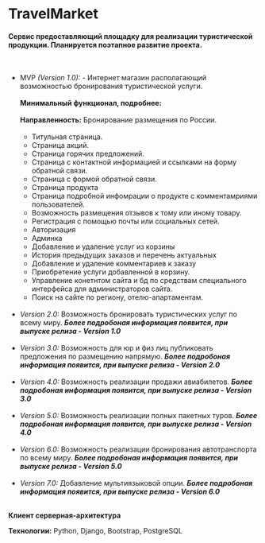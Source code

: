<h1>TravelMarket </h1>
<h4>Сервис предоставляющий площадку для реализации туристической продукции.
Планируется поэтапное развитие проекта.</h4>

<br>
<ul>
<li>MVP <i>(Version 1.0):</i> - Интернет магазин располагающий возможностью бронирования туристической услуги.
<br><br> 
<b>Минимальный функционал, подробнее:</b>
<br><br><b>Направленность:</b> Бронирование размещения по России. <br><br>
    <ul>
        <li>  Титульная страница. </li>
        <li>  Страница акций. </li>
        <li>  Страница горячих предложений. </li>
        <li>  Страница с контактной информацией и ссылками на форму обратной связи. </li>
        <li>  Страница с формой обратной связи. </li>
        <li>  Страница продукта </li>
        <li>  Страница подробной инфомрации о продукте с комментамриями пользователей. </li>
        <li>  Возможность размещения отзывов к тому или иному товару. </li>
        <li>  Регистрация с помощью почты или социальных сетей. </li>
        <li>  Авторизация </li>
        <li>  Админка </li>
        <li>  Добавление и удаление услуг из корзины </li>
        <li>  История предыдущих заказов и перечень актуальных </li>
        <li>  Добавление и удаление комментариев к заказу </li>
        <li>  Приобретение услуги добавленной в корзину. </li>
        <li>  Управление конетнтом сайта и бд по средствам специального интерфейса для администраторов сайта. </li>
        <li>  Поиск на сайте по региону, отелю-апартаментам.</li>
    </ul>
    <br>
    
<li><i>Version 2.0:</i>  Возможность бронировать туристических услуг по всему миру. <i><b>Более подробоная информация появится, при выпуске релиза - Version 1.0</b></i> <br><br>
<li><i>Version 3.0:</i> Возможность для юр и физ лиц публиковать предложения по размещению напрямую. <i><b>Более подробоная информация появится, при выпуске релиза - Version 2.0</b></i>
<br><br>
<li><i>Version 4.0:</i> Возможность реализации продажи авиабилетов. <i><b>Более подробоная информация появится, при выпуске релиза - Version 3.0</b></i><br><br>
<li><i>Version 5.0:</i> Возможность реализации полных пакетных туров. <i><b>Более подробоная информация появится, при выпуске релиза - Version 4.0</b></i><br><br>
<li><i>Version 6.0:</i> Возможность реализации бронирования автотранспорта по всему миру. <i><b>Более подробоная информация появится, при выпуске релиза - Version 5.0</b></i><br><br>
<li><i>Version 7.0:</i> Добавление мультиязыковой опции. <i><b>Более подробоная информация появится, при выпуске релиза - Version 6.0</b></i><br><br>
</ul>

**Клиент серверная-архитектура**
 
**Технологии:** Python, Django, Bootstrap, PostgreSQL